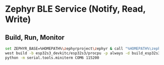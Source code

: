 # Zephyr BLE Service (Notify, Read, Write)

## Build, Run, Monitor
```bash
set ZEPHYR_BASE=%HOMEPATH%\zephyrproject\zephyr & call "%HOMEPATH%\zephyrproject\.venv\Scripts\activate.bat" & west zephyr-export
west build -b esp32s3_devkitc/esp32s3/procpu -p always -d build_esp32s3_devkitc && west flash --build-dir build_esp32s3_devkitc --esp-device COM6
python -m serial.tools.miniterm COM6 115200
```